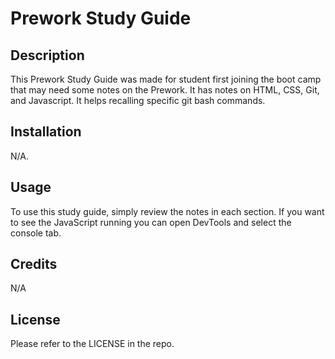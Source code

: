 
# Prework Study Guide

## Description

This Prework Study Guide was made for student first joining the boot camp that may need some notes on the Prework. It has notes on HTML, CSS, Git, and Javascript. It helps recalling specific git bash commands.


## Installation

N/A.

## Usage

To use this study guide, simply review the notes in each section. If you want to see the JavaScript running you can open DevTools and select the console tab.

## Credits

N/A

## License

Please refer to the LICENSE in the repo.

